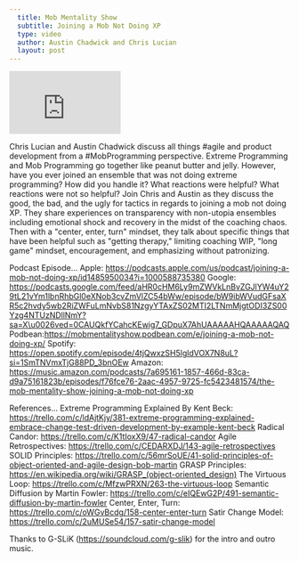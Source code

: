 ```yaml
---
  title: Mob Mentality Show
  subtitle: Joining a Mob Not Doing XP
  type: video
  author: Austin Chadwick and Chris Lucian
  layout: post
---
```


<iframe width="200" height="113" src="https://www.youtube.com/embed/gDdxTl1KFlQ?feature=oembed" frameborder="0" allow="accelerometer; autoplay; clipboard-write; encrypted-media; gyroscope; picture-in-picture; web-share" allowfullscreen title="Joining a Mob Not Doing XP"></iframe>

Chris Lucian and Austin Chadwick discuss all things #agile and product development from a #MobProgramming perspective. Extreme Programming and Mob Programming go together like peanut butter and jelly. However, have you ever joined an ensemble that was not doing extreme programming? How did you handle it? What reactions were helpful? What reactions were not so helpful? Join Chris and Austin as they discuss the good, the bad, and the ugly for tactics in regards to joining a mob not doing XP. They share experiences on transparency with non-utopia ensembles including emotional shock and recovery in the midst of the coaching chaos. Then with a \"center, enter, turn\" mindset, they talk about specific things that have been helpful such as \"getting therapy,\" limiting coaching WIP, \"long game\" mindset, encouragement, and emphasizing without patronizing. 

Podcast Episode…
Apple: https://podcasts.apple.com/us/podcast/joining-a-mob-not-doing-xp/id1485950034?i=1000588735380
Google: https://podcasts.google.com/feed/aHR0cHM6Ly9mZWVkLnBvZGJlYW4uY29tL21vYm1lbnRhbGl0eXNob3cvZmVlZC54bWw/episode/bW9ibWVudGFsaXR5c2hvdy5wb2RiZWFuLmNvbS81NzgyYTAxZS02MTI2LTNmMjgtODI3ZS00Yzg4NTUzNDllNmY?sa=X\u0026ved=0CAUQkfYCahcKEwig7_GDpuX7AhUAAAAAHQAAAAAQAQ
Podbean:https://mobmentalityshow.podbean.com/e/joining-a-mob-not-doing-xp/
Spotify: https://open.spotify.com/episode/4tjQwxzSH5lgldVOX7N8uL?si=1SmTNVmxTjG88PD_3bnOEw
Amazon: https://music.amazon.com/podcasts/7a695161-1857-466d-83ca-d9a75161823b/episodes/f76fce76-2aac-4957-9725-fc5423481574/the-mob-mentality-show-joining-a-mob-not-doing-xp 

References…
Extreme Programming Explained By Kent Beck: https://trello.com/c/ldAjtKjy/381-extreme-programming-explained-embrace-change-test-driven-development-by-example-kent-beck
Radical Candor: https://trello.com/c/K1tIoxX9/47-radical-candor
Agile Retrospectives: https://trello.com/c/CEDARXDJ/143-agile-retrospectives
SOLID Principles: https://trello.com/c/56mrSoUE/41-solid-principles-of-object-oriented-and-agile-design-bob-martin
GRASP Principles: https://en.wikipedia.org/wiki/GRASP_(object-oriented_design)
The Virtuous Loop: https://trello.com/c/MfzwPRXN/263-the-virtuous-loop
Semantic Diffusion by Martin Fowler: https://trello.com/c/eIQEwG2P/491-semantic-diffusion-by-martin-fowler
Center, Enter, Turn: https://trello.com/c/oWGvBcdg/158-center-enter-turn
Satir Change Model: https://trello.com/c/2uMUSe54/157-satir-change-model

Thanks to G-SLiK (https://soundcloud.com/g-slik) for the intro and outro music.
